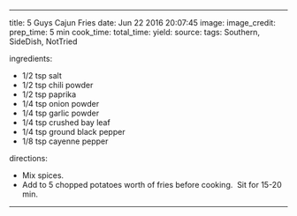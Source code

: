 ---

title: 5 Guys Cajun Fries
date: Jun 22 2016 20:07:45
image:
image_credit:
prep_time: 5 min
cook_time:
total_time:
yield:
source:
tags: Southern, SideDish, NotTried

ingredients:

- 1/2 tsp salt
- 1/2 tsp chili powder
- 1/2 tsp paprika
- 1/4 tsp onion powder
- 1/4 tsp garlic powder
- 1/4 tsp crushed bay leaf
- 1/4 tsp ground black pepper
- 1/8 tsp cayenne pepper

directions:
- Mix spices.
- Add to 5 chopped potatoes worth of fries before cooking.  Sit for 15-20 min.

---